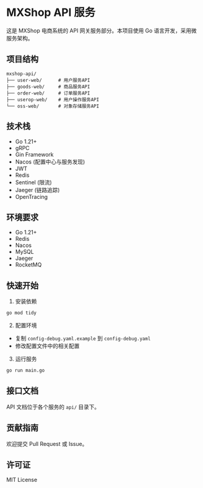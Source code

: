 # MXShop API 服务

这是 MXShop 电商系统的 API 网关服务部分。本项目使用 Go 语言开发，采用微服务架构。

## 项目结构

```
mxshop-api/
├── user-web/      # 用户服务API
├── goods-web/     # 商品服务API
├── order-web/     # 订单服务API
├── userop-web/    # 用户操作服务API
└── oss-web/       # 对象存储服务API
```

## 技术栈

- Go 1.21+
- gRPC
- Gin Framework
- Nacos (配置中心与服务发现)
- JWT
- Redis
- Sentinel (限流)
- Jaeger (链路追踪)
- OpenTracing

## 环境要求

- Go 1.21+
- Redis
- Nacos
- MySQL
- Jaeger
- RocketMQ

## 快速开始

1. 安装依赖
```bash
go mod tidy
```

2. 配置环境
- 复制 `config-debug.yaml.example` 到 `config-debug.yaml`
- 修改配置文件中的相关配置

3. 运行服务
```bash
go run main.go
```

## 接口文档

API 文档位于各个服务的 `api/` 目录下。

## 贡献指南

欢迎提交 Pull Request 或 Issue。

## 许可证

MIT License 